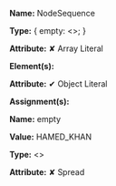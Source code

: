 **Name:** NodeSequence

**Type:** { empty: <>; }

**Attribute:** ✘ Array Literal

**Element(s):**

**Attribute:** ✔ Object Literal

**Assignment(s):**

**Name:** empty

**Value:** HAMED_KHAN

**Type:** <>

**Attribute:** ✘ Spread

